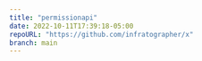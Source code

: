 ```yaml
---
title: "permissionapi"
date: 2022-10-11T17:39:18-05:00
repoURL: "https://github.com/infratographer/x"
branch: main
---
```

